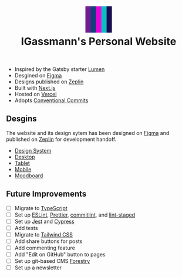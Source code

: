 <h1 align="center">
  <img alt="Igor Gassmann" title="Igor Gassmann" src="https://github.com/IGassmann/personal-website/blob/main/public/icon.png" height="72" width="72">
  <br>
  IGassmann's Personal Website
</h1>
<br>

- Inspired by the Gatsby starter [Lumen](https://github.com/alxshelepenok/gatsby-starter-lumen)
- Desgined on [Figma](https://www.figma.com/file/dBF5UcvvdzhuzEd4ZYTgux/Personal-Website)
- Designs published on [Zeplin](https://scene.zeplin.io/project/605ca4ee92a33101a2c90ac4)
- Built with [Next.js](http://nextjs.org/)
- Hosted on [Vercel](https://vercel.com/)
- Adopts [Conventional Commits](https://www.conventionalcommits.org/)

## Desgins

The website and its design sytem has been designed on [Figma](http://figma.com/) and published on [Zeplin](https://zeplin.io/) for development handoff.

- [Design System](https://www.figma.com/file/dBF5UcvvdzhuzEd4ZYTgux/?node-id=65%3A0)
- [Desktop](https://www.figma.com/file/dBF5UcvvdzhuzEd4ZYTgux/?node-id=0%3A1)
- [Tablet](https://www.figma.com/file/dBF5UcvvdzhuzEd4ZYTgux/?node-id=78%3A139)
- [Mobile](https://www.figma.com/file/dBF5UcvvdzhuzEd4ZYTgux/?node-id=78%3A140)
- [Moodboard](https://www.figma.com/file/dBF5UcvvdzhuzEd4ZYTgux/?node-id=270%3A12)


## Future Improvements

- [ ] Migrate to [TypeScript](https://www.typescriptlang.org/)
- [ ] Set up [ESLint](https://eslint.org/), [Prettier](https://prettier.io/), [commitlint](https://commitlint.js.org/#/), and [lint-staged](https://github.com/okonet/lint-staged)
- [ ] Set up [Jest](https://jestjs.io/) and [Cypress](https://www.cypress.io/)
- [ ] Add tests
- [ ] Migrate to [Tailwind CSS](https://tailwindcss.com/)
- [ ] Add share buttons for posts
- [ ] Add commenting feature
- [ ] Add "Edit on GitHub" button to pages
- [ ] Set up git-based CMS [Forestry](https://forestry.io/)
- [ ] Set up a newsletter

